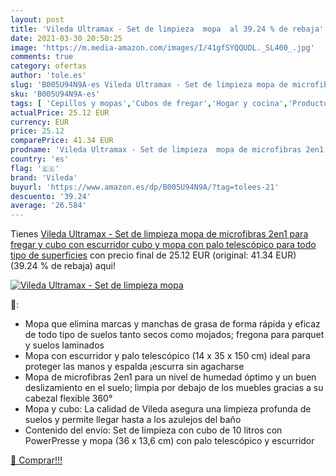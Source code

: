 ```yaml
---
layout: post
title: 'Vileda Ultramax - Set de limpieza  mopa  al 39.24 % de rebaja'
date: 2021-03-30 20:50:25
image: 'https://m.media-amazon.com/images/I/41gfSYQQUDL._SL400_.jpg'
comments: true
category: ofertas
author: 'tole.es'
slug: 'B005U94N9A-es Vileda Ultramax - Set de limpieza mopa de microfibras 2en1...'
sku: 'B005U94N9A-es'
tags: [ 'Cepillos y mopas','Cubos de fregar','Hogar y cocina','Productos y utensilios de limpieza','vileda', ]
actualPrice: 25.12 EUR
currency: EUR
price: 25.12
comparePrice: 41.34 EUR
prodname: 'Vileda Ultramax - Set de limpieza  mopa de microfibras 2en1 para fregar y cubo con escurridor  cubo y mopa con palo telescópico para todo tipo de superficies'
country: 'es'
flag: '🇪🇸'
brand: 'Vileda'
buyurl: 'https://www.amazon.es/dp/B005U94N9A/?tag=tolees-21'
descuento: '39.24'
average: '26.584'
---
```


Tienes [Vileda Ultramax - Set de limpieza  mopa de microfibras 2en1 para fregar y cubo con escurridor  cubo y mopa con palo telescópico para todo tipo de superficies](https://www.amazon.es/dp/B005U94N9A/?tag=tolees-21) con precio final de  25.12 EUR (original: 41.34 EUR) (39.24 %  de rebaja) aqui!

[![Vileda Ultramax - Set de limpieza  mopa ](https://m.media-amazon.com/images/I/41gfSYQQUDL._SL400_.jpg)](https://www.amazon.es/dp/B005U94N9A/?tag=tolees-21)

🔎:

- Mopa que elimina marcas y manchas de grasa de forma rápida y eficaz de todo tipo de suelos tanto secos como mojados; fregona para parquet y suelos laminados
- Mopa con escurridor y palo telescópico (14 x 35 x 150 cm) ideal para proteger las manos y espalda ¡escurra sin agacharse
- Mopa de microfibras 2en1 para un nivel de humedad óptimo y un buen deslizamiento en el suelo; limpia por debajo de los muebles gracias a su cabezal flexible 360°
- Mopa y cubo: La calidad de Vileda asegura una limpieza profunda de suelos y permite llegar hasta a los azulejos del baño
- Contenido del envío: Set de limpieza con cubo de 10 litros con PowerPresse y mopa (36 x 13,6 cm) con palo telescópico y escurridor

[🛒 Comprar!!!](https://www.amazon.es/dp/B005U94N9A/?tag=tolees-21)
